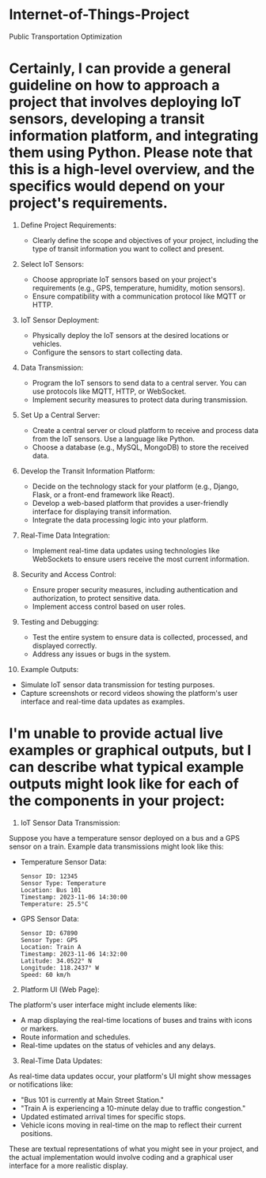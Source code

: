 # Internet-of-Things-Project
Public Transportation Optimization

# Certainly, I can provide a general guideline on how to approach a project that involves deploying IoT sensors, developing a transit information platform, and integrating them using Python. Please note that this is a high-level overview, and the specifics would depend on your project's requirements.

1. Define Project Requirements:
   - Clearly define the scope and objectives of your project, including the type of transit information you want to collect and present.

2. Select IoT Sensors:
   - Choose appropriate IoT sensors based on your project's requirements (e.g., GPS, temperature, humidity, motion sensors).
   - Ensure compatibility with a communication protocol like MQTT or HTTP.

3. IoT Sensor Deployment:
   - Physically deploy the IoT sensors at the desired locations or vehicles.
   - Configure the sensors to start collecting data.

4. Data Transmission:
   - Program the IoT sensors to send data to a central server. You can use protocols like MQTT, HTTP, or WebSocket.
   - Implement security measures to protect data during transmission.

5. Set Up a Central Server:
   - Create a central server or cloud platform to receive and process data from the IoT sensors. Use a language like Python.
   - Choose a database (e.g., MySQL, MongoDB) to store the received data.

6. Develop the Transit Information Platform:
   - Decide on the technology stack for your platform (e.g., Django, Flask, or a front-end framework like React).
   - Develop a web-based platform that provides a user-friendly interface for displaying transit information.
   - Integrate the data processing logic into your platform.

7. Real-Time Data Integration:
   - Implement real-time data updates using technologies like WebSockets to ensure users receive the most current information.

8. Security and Access Control:
   - Ensure proper security measures, including authentication and authorization, to protect sensitive data.
   - Implement access control based on user roles.

9. Testing and Debugging:
   - Test the entire system to ensure data is collected, processed, and displayed correctly.
   - Address any issues or bugs in the system.

10. Example Outputs:
   - Simulate IoT sensor data transmission for testing purposes.
   - Capture screenshots or record videos showing the platform's user interface and real-time data updates as examples.

# I'm unable to provide actual live examples or graphical outputs, but I can describe what typical example outputs might look like for each of the components in your project:

1. IoT Sensor Data Transmission:

Suppose you have a temperature sensor deployed on a bus and a GPS sensor on a train. Example data transmissions might look like this:

- Temperature Sensor Data:
  ```
  Sensor ID: 12345
  Sensor Type: Temperature
  Location: Bus 101
  Timestamp: 2023-11-06 14:30:00
  Temperature: 25.5°C
  ```

- GPS Sensor Data:
  ```
  Sensor ID: 67890
  Sensor Type: GPS
  Location: Train A
  Timestamp: 2023-11-06 14:32:00
  Latitude: 34.0522° N
  Longitude: 118.2437° W
  Speed: 60 km/h
  ```

2. Platform UI (Web Page):

The platform's user interface might include elements like:

- A map displaying the real-time locations of buses and trains with icons or markers.
- Route information and schedules.
- Real-time updates on the status of vehicles and any delays.

3. Real-Time Data Updates:

As real-time data updates occur, your platform's UI might show messages or notifications like:

- "Bus 101 is currently at Main Street Station."
- "Train A is experiencing a 10-minute delay due to traffic congestion."
- Updated estimated arrival times for specific stops.
- Vehicle icons moving in real-time on the map to reflect their current positions.

These are textual representations of what you might see in your project, and the actual implementation would involve coding and a graphical user interface for a more realistic display.
